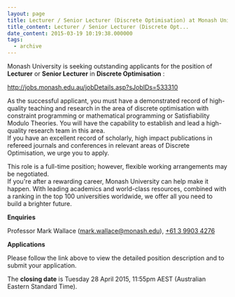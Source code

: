 ```yaml
---
layout: page
title: Lecturer / Senior Lecturer (Discrete Optimisation) at Monash University, Melbourne, Australia
title_content: Lecturer / Senior Lecturer (Discrete Opt...
date_content: 2015-03-19 10:19:38.000000
tags:
  - archive
---
```

Monash University is seeking outstanding applicants for the position of
**Lecturer** or **Senior Lecturer** in **Discrete Optimisation** :





<http://jobs.monash.edu.au/jobDetails.asp?sJobIDs=533310>





As the successful applicant, you must have a demonstrated record of high-
quality teaching and research in the area of discrete optimisation with
constraint programming or mathematical programming or Satisfiability Modulo
Theories. You will have the capability to establish and lead a high-quality
research team in this area.  
If you have an excellent record of scholarly, high impact publications in
refereed journals and conferences in relevant areas of Discrete Optimisation,
we urge you to apply.



This role is a full-time position; however, flexible working arrangements may
be negotiated.  
If you're after a rewarding career, Monash University can help make it happen.
With leading academics and world-class resources, combined with a ranking in
the top 100 universities worldwide, we offer all you need to build a brighter
future.





 **Enquiries**



Professor Mark Wallace
([mark.wallace@monash.edu](mailto:mark.wallace@monash.edu)), [+61 3 9903
4276](tel:%2B61%203%209903%204276)





 **Applications**



Please follow the link above to view the detailed position description and to
submit your application.



The **closing date** is Tuesday 28 April 2015, 11:55pm AEST (Australian
Eastern Standard Time).

